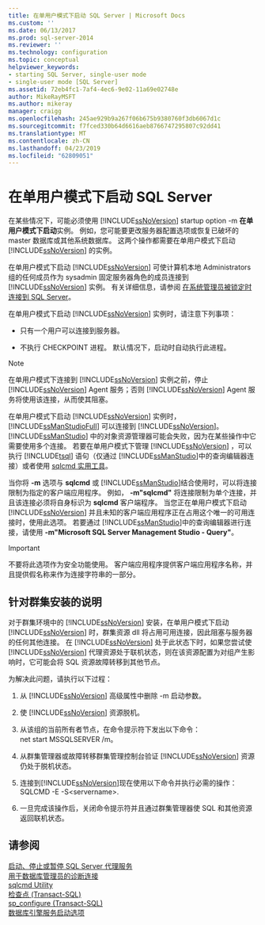 ```yaml
---
title: 在单用户模式下启动 SQL Server | Microsoft Docs
ms.custom: ''
ms.date: 06/13/2017
ms.prod: sql-server-2014
ms.reviewer: ''
ms.technology: configuration
ms.topic: conceptual
helpviewer_keywords:
- starting SQL Server, single-user mode
- single-user mode [SQL Server]
ms.assetid: 72eb4fc1-7af4-4ec6-9e02-11a69e02748e
author: MikeRayMSFT
ms.author: mikeray
manager: craigg
ms.openlocfilehash: 245ae929b9a267f06b675b9380760f3db6067d1c
ms.sourcegitcommit: f7fced330b64d6616aeb8766747295807c92dd41
ms.translationtype: MT
ms.contentlocale: zh-CN
ms.lasthandoff: 04/23/2019
ms.locfileid: "62809051"
---
```

# <a name="start-sql-server-in-single-user-mode"></a>在单用户模式下启动 SQL Server
  在某些情况下，可能必须使用 [!INCLUDE[ssNoVersion](../../includes/ssnoversion-md.md)] startup option -m **在单用户模式下启动**实例。 例如，您可能要更改服务器配置选项或恢复已破坏的 master 数据库或其他系统数据库。 这两个操作都需要在单用户模式下启动 [!INCLUDE[ssNoVersion](../../includes/ssnoversion-md.md)] 的实例。  
  
 在单用户模式下启动 [!INCLUDE[ssNoVersion](../../includes/ssnoversion-md.md)] 可使计算机本地 Administrators 组的任何成员作为 sysadmin 固定服务器角色的成员连接到 [!INCLUDE[ssNoVersion](../../includes/ssnoversion-md.md)] 实例。 有关详细信息，请参阅 [在系统管理员被锁定时连接到 SQL Server](connect-to-sql-server-when-system-administrators-are-locked-out.md)。  
  
 在单用户模式下启动 [!INCLUDE[ssNoVersion](../../includes/ssnoversion-md.md)] 实例时，请注意下列事项：  
  
-   只有一个用户可以连接到服务器。  
  
-   不执行 CHECKPOINT 进程。 默认情况下，启动时自动执行此进程。  
  
> [!NOTE]  
>  在单用户模式下连接到 [!INCLUDE[ssNoVersion](../../includes/ssnoversion-md.md)] 实例之前，停止 [!INCLUDE[ssNoVersion](../../includes/ssnoversion-md.md)] Agent 服务；否则 [!INCLUDE[ssNoVersion](../../includes/ssnoversion-md.md)] Agent 服务将使用该连接，从而使其阻塞。  
  
 在单用户模式下启动 [!INCLUDE[ssNoVersion](../../includes/ssnoversion-md.md)] 实例时， [!INCLUDE[ssManStudioFull](../../includes/ssmanstudiofull-md.md)] 可以连接到 [!INCLUDE[ssNoVersion](../../includes/ssnoversion-md.md)]。 [!INCLUDE[ssManStudio](../../includes/ssmanstudio-md.md)] 中的对象资源管理器可能会失败，因为在某些操作中它需要使用多个连接。 若要在单用户模式下管理 [!INCLUDE[ssNoVersion](../../includes/ssnoversion-md.md)] ，可以执行 [!INCLUDE[tsql](../../includes/tsql-md.md)] 语句（仅通过 [!INCLUDE[ssManStudio](../../includes/ssmanstudio-md.md)]中的查询编辑器连接）或者使用 [sqlcmd 实用工具](../../tools/sqlcmd-utility.md)。  
  
 当你将 **-m** 选项与 **sqlcmd** 或 [!INCLUDE[ssManStudio](../../includes/ssmanstudio-md.md)]结合使用时，可以将连接限制为指定的客户端应用程序。 例如， **-m"sqlcmd"** 将连接限制为单个连接，并且该连接必须将自身标识为 **sqlcmd** 客户端程序。 当您正在单用户模式下启动 [!INCLUDE[ssNoVersion](../../includes/ssnoversion-md.md)] 并且未知的客户端应用程序正在占用这个唯一的可用连接时，使用此选项。 若要通过 [!INCLUDE[ssManStudio](../../includes/ssmanstudio-md.md)]中的查询编辑器进行连接，请使用 **-m"Microsoft SQL Server Management Studio - Query"**。  
  
> [!IMPORTANT]  
>  不要将此选项作为安全功能使用。 客户端应用程序提供客户端应用程序名称，并且提供假名称来作为连接字符串的一部分。  
  
## <a name="note-for-clustered-installations"></a>针对群集安装的说明  
 对于群集环境中的 [!INCLUDE[ssNoVersion](../../includes/ssnoversion-md.md)] 安装，在单用户模式下启动 [!INCLUDE[ssNoVersion](../../includes/ssnoversion-md.md)] 时，群集资源 dll 将占用可用连接，因此阻塞与服务器的任何其他连接。 在 [!INCLUDE[ssNoVersion](../../includes/ssnoversion-md.md)] 处于此状态下时，如果您尝试使 [!INCLUDE[ssNoVersion](../../includes/ssnoversion-md.md)] 代理资源处于联机状态，则在该资源配置为对组产生影响时，它可能会将 SQL 资源故障转移到其他节点。  
  
 为解决此问题，请执行以下过程：  
  
1.  从 [!INCLUDE[ssNoVersion](../../includes/ssnoversion-md.md)] 高级属性中删除 -m 启动参数。  
  
2.  使 [!INCLUDE[ssNoVersion](../../includes/ssnoversion-md.md)] 资源脱机。  
  
3.  从该组的当前所有者节点，在命令提示符下发出以下命令：  
    net start MSSQLSERVER /m。  
  
4.  从群集管理器或故障转移群集管理控制台验证 [!INCLUDE[ssNoVersion](../../includes/ssnoversion-md.md)] 资源仍处于脱机状态。  
  
5.  连接到[!INCLUDE[ssNoVersion](../../includes/ssnoversion-md.md)]现在使用以下命令并执行必需的操作：SQLCMD -E -S\<servername>.  
  
6.  一旦完成该操作后，关闭命令提示符并且通过群集管理器使 SQL 和其他资源返回联机状态。  
  
## <a name="see-also"></a>请参阅  
 [启动、停止或暂停 SQL Server 代理服务](../../ssms/agent/start-stop-or-pause-the-sql-server-agent-service.md)   
 [用于数据库管理员的诊断连接](diagnostic-connection-for-database-administrators.md)   
 [sqlcmd Utility](../../tools/sqlcmd-utility.md)   
 [检查点 (Transact-SQL)](/sql/t-sql/language-elements/checkpoint-transact-sql)   
 [sp_configure &#40;Transact-SQL&#41;](/sql/relational-databases/system-stored-procedures/sp-configure-transact-sql)   
 [数据库引擎服务启动选项](database-engine-service-startup-options.md)  
  
  
